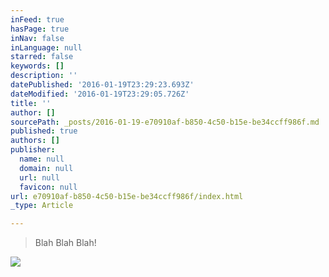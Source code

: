```yaml
---
inFeed: true
hasPage: true
inNav: false
inLanguage: null
starred: false
keywords: []
description: ''
datePublished: '2016-01-19T23:29:23.693Z'
dateModified: '2016-01-19T23:29:05.726Z'
title: ''
author: []
sourcePath: _posts/2016-01-19-e70910af-b850-4c50-b15e-be34ccff986f.md
published: true
authors: []
publisher:
  name: null
  domain: null
  url: null
  favicon: null
url: e70910af-b850-4c50-b15e-be34ccff986f/index.html
_type: Article

---
```

> Blah Blah Blah!

![](https://the-grid-user-content.s3-us-west-2.amazonaws.com/58052716-478c-4ae5-9a84-ac4177ad6177.jpg)